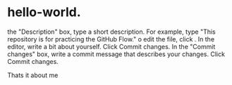# hello-world.
 the "Description" box, type a short description. For example, type "This repository is for practicing the GitHub Flow."
 o edit the file, click .
In the editor, write a bit about yourself.
Click Commit changes.
In the "Commit changes" box, write a commit message that describes your changes.
Click Commit changes.

Thats it about me
